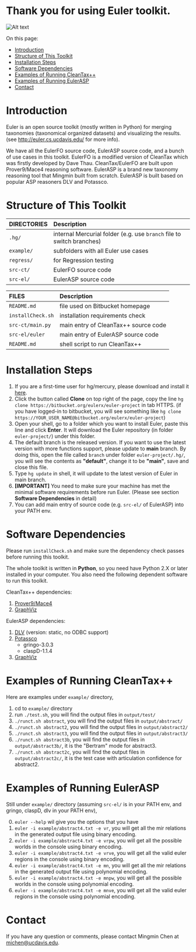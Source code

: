 Thank you for using Euler toolkit.
====================

![Alt text](http://euler.cs.ucdavis.edu/_/rsrc/1366832610901/home/logo_small.png)

On this page:

* [Introduction](https://bitbucket.org/eulerx/euler-project/overview#markdown-header-introduction)
* [Structure of This Toolkit](https://bitbucket.org/eulerx/euler-project/overview#markdown-header-structure-of-this-toolkit)
* [Installation Steps](https://bitbucket.org/eulerx/euler-project/overview#markdown-header-installation-steps)
* [Software Dependencies](https://bitbucket.org/eulerx/euler-project/overview#markdown-header-software-dependencies)
* [Examples of Running CleanTax++](https://bitbucket.org/eulerx/euler-project/overview#markdown-header-examples-of-running-cleantax++)
* [Examples of Running EulerASP](https://bitbucket.org/eulerx/euler-project/overview#markdown-header-examples-of-running-eulerasp)
* [Contact](https://bitbucket.org/eulerx/euler-project/overview#markdown-header-Contact)

# Introduction

Euler is an open source toolkit (mostly written in Python) for merging taxonomies (taxonomical organized datasets) and visualizing the results. (see http://euler.cs.ucdavis.edu/ for more info).

We have all the EulerFO source code, EulerASP source code, and a bunch of use cases in this toolkit. EulerFO is a modified version of CleanTax which was firstly developed by Dave Thau. CleanTax/EulerFO are built upon Prover9/Mace4 reasoning software. EulerASP is a brand new taxonomy reasoning tool that Mingmin built from scratch. EulerASP is built based on popular ASP reasoners DLV and Potassco.

# Structure of This Toolkit

  DIRECTORIES       |  Description                                                          
 :----------------- | :---------------------------------------------------------------------
 `.hg/`             |  internal Mercurial folder (e.g. use `branch` file to switch branches)
 `example/`         |  subfolders with all Euler use cases
 `regress/`         |  for Regression testing
 `src-ct/ `         |  EulerFO source code
 `src-el/`          |  EulerASP source code

  FILES             |  Description                                    
 :----------------- | :---------------------------------------------------------------------
 `README.md`        |  file used on Bitbucket homepage
 `installCheck.sh`  |  installation requirements check
 `src-ct/main.py`   |  main entry of CleanTax++ source code
 `src-el/euler`     |  main entry of EulerASP source code
 `README.md`        |  shell script to run CleanTax++

# Installation Steps

1. If you are a first-time user for hg/mercury, please download and install it [here][mercury].
2. Click the button called **Clone** on top right of the page, copy the line `hg clone https://bitbucket.org/eulerx/euler-project` in tab HTTPS. (if you have logged-in to bitbucket, you will see something like `hg clone https://YOUR_USER_NAME@bitbucket.org/eulerx/euler-project`)
3. Open your shell, go to a folder which you want to install Euler, paste this line and click **Enter**. It will download the Euler repository (in folder `euler-project/`) under this folder.
4. The default branch is the released version. If you want to use the latest version with more functions support, please update to **main** branch. By doing this, open the file called `branch` under folder `euler-project/.hg/`, you will see the contents as **"default"**, change it to be **"main"**, save and close this file.
5. Type `hg update` in shell, it will update to the latest version of Euler in main branch.
6. **[IMPORTANT]** You need to make sure your machine has met the minimal software requirements before run Euler. (Please see section **Software Dependencies** in detail)
7. You can add main entry of source code (e.g. `src-el/` of EulerASP) into your PATH env. 

# Software Dependencies

Please run `installCheck.sh` and make sure the dependency check passes before running this toolkit.

The whole toolkit is written in **Python**, so you need have Python 2.X or later installed in your computer. You also need the following dependent software to run this toolkit.

CleanTax++ dependencies:

1. [Prover9/Mace4][p9m4]
2. [GraphViz][graphviz]

EulerASP dependencies:

1. [DLV][dlv] (version: static, no ODBC support)
2. [Potassco][potassco]
	- gringo-3.0.3
	- claspD-1.1.4
3. [GraphViz][graphviz]

# Examples of Running CleanTax++

Here are examples under `example/` directory,

1. cd to `example/` directory
2. run `./test.sh`, you will find the output files in `output/test/`
3. `./runct.sh abstract`, you will find the output files in `output/abstract/`
4. `./runct.sh abstract2`, you will find the output files in `output/abstract2/`
5. `./runct.sh abstract3`, you will find the output files in `output/abstract3/`
6. `./runct.sh abstract3b`, you will find the output files in `output/abstract3b/`, it is the "Bertram" mode for abstract3.
7. `./runct.sh abstract2c`, you will find the output files in `output/abstract2c/`, it is the test case with articulation confidence for abstract2.

# Examples of Running EulerASP

Still under `example/` directory (assuming `src-el/` is in your PATH env, and gringo, claspD, dlv in your PATH env),

0. `euler --help` wil give you the options that you have
1. `euler -i example/abstract4.txt -e vr`, you will get all the mir relations in the generated output file using binary encoding.
2. `euler -i example/abstract4.txt -e vrpw`, you will get all the possible worlds in the console using binary encoding.
3. `euler -i example/abstract4.txt -e vrve`, you will get all the valid euler regions in the console using binary encoding.
4. `euler -i example/abstract4.txt -e mn`, you will get all the mir relations in the generated output file using polynomial encoding.
5. `euler -i example/abstract4.txt -e mnpw`, you will get all the possible worlds in the console using polynomial encoding.
6. `euler -i example/abstract4.txt -e mnve`, you will get all the valid euler regions in the console using polynomial encoding.

# Contact

If you have any question or comments, please contact Mingmin Chen at michen@ucdavis.edu.

[mercury]: http://mercurial.selenic.com/
[p9m4]: http://www.cs.unm.edu/~mccune/mace4/
[graphviz]: http://www.graphviz.org/
[dlv]: http://www.dlvsystem.com/
[potassco]: http://potassco.sourceforge.net/
